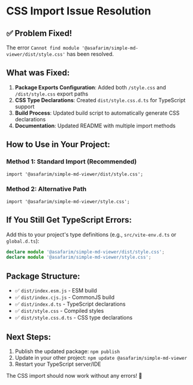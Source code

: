 # CSS Import Issue Resolution

## ✅ Problem Fixed!

The error `Cannot find module '@asafarim/simple-md-viewer/dist/style.css'` has been resolved.

## What was Fixed:

1. **Package Exports Configuration**: Added both `/style.css` and `/dist/style.css` export paths
2. **CSS Type Declarations**: Created `dist/style.css.d.ts` for TypeScript support
3. **Build Process**: Updated build script to automatically generate CSS declarations
4. **Documentation**: Updated README with multiple import methods

## How to Use in Your Project:

### Method 1: Standard Import (Recommended)
```tsx
import '@asafarim/simple-md-viewer/dist/style.css';
```

### Method 2: Alternative Path
```tsx
import '@asafarim/simple-md-viewer/style.css';
```

## If You Still Get TypeScript Errors:

Add this to your project's type definitions (e.g., `src/vite-env.d.ts` or `global.d.ts`):

```typescript
declare module '@asafarim/simple-md-viewer/dist/style.css';
declare module '@asafarim/simple-md-viewer/style.css';
```

## Package Structure:
- ✅ `dist/index.esm.js` - ESM build
- ✅ `dist/index.cjs.js` - CommonJS build  
- ✅ `dist/index.d.ts` - TypeScript declarations
- ✅ `dist/style.css` - Compiled styles
- ✅ `dist/style.css.d.ts` - CSS type declarations

## Next Steps:
1. Publish the updated package: `npm publish`
2. Update in your other project: `npm update @asafarim/simple-md-viewer`
3. Restart your TypeScript server/IDE

The CSS import should now work without any errors! 🎉
